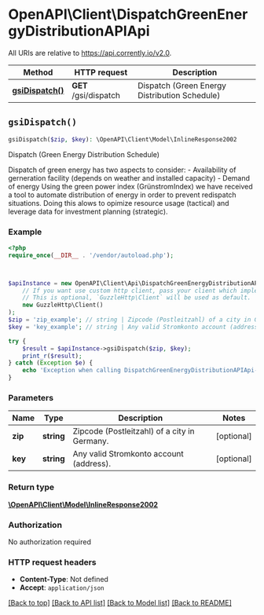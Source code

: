 # OpenAPI\Client\DispatchGreenEnergyDistributionAPIApi

All URIs are relative to https://api.corrently.io/v2.0.

Method | HTTP request | Description
------------- | ------------- | -------------
[**gsiDispatch()**](DispatchGreenEnergyDistributionAPIApi.md#gsiDispatch) | **GET** /gsi/dispatch | Dispatch (Green Energy Distribution Schedule)


## `gsiDispatch()`

```php
gsiDispatch($zip, $key): \OpenAPI\Client\Model\InlineResponse2002
```

Dispatch (Green Energy Distribution Schedule)

Dispatch of green energy has two aspects to consider:   - Availability of gerneration facility (depends on weather and installed capacity)   - Demand of energy Using the green power index (GrünstromIndex) we have received a tool to automate distribution of energy in order to prevent redispatch situations. Doing this alows to opimize resource usage (tactical) and leverage data for investment planning (strategic).

### Example

```php
<?php
require_once(__DIR__ . '/vendor/autoload.php');



$apiInstance = new OpenAPI\Client\Api\DispatchGreenEnergyDistributionAPIApi(
    // If you want use custom http client, pass your client which implements `GuzzleHttp\ClientInterface`.
    // This is optional, `GuzzleHttp\Client` will be used as default.
    new GuzzleHttp\Client()
);
$zip = 'zip_example'; // string | Zipcode (Postleitzahl) of a city in Germany.
$key = 'key_example'; // string | Any valid Stromkonto account (address).

try {
    $result = $apiInstance->gsiDispatch($zip, $key);
    print_r($result);
} catch (Exception $e) {
    echo 'Exception when calling DispatchGreenEnergyDistributionAPIApi->gsiDispatch: ', $e->getMessage(), PHP_EOL;
}
```

### Parameters

Name | Type | Description  | Notes
------------- | ------------- | ------------- | -------------
 **zip** | **string**| Zipcode (Postleitzahl) of a city in Germany. | [optional]
 **key** | **string**| Any valid Stromkonto account (address). | [optional]

### Return type

[**\OpenAPI\Client\Model\InlineResponse2002**](../Model/InlineResponse2002.md)

### Authorization

No authorization required

### HTTP request headers

- **Content-Type**: Not defined
- **Accept**: `application/json`

[[Back to top]](#) [[Back to API list]](../../README.md#endpoints)
[[Back to Model list]](../../README.md#models)
[[Back to README]](../../README.md)
